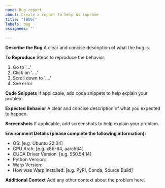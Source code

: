 ```yaml
---
name: Bug report
about: Create a report to help us improve
title: "[BUG]"
labels: bug
assignees: ''

---
```


**Describe the Bug**
A clear and concise description of what the bug is.

**To Reproduce**
Steps to reproduce the behavior:
1. Go to '...'
2. Click on '....'
3. Scroll down to '....'
4. See error

**Code Snippets**
If applicable, add code snippets to help explain your problem.

**Expected Behavior**
A clear and concise description of what you expected to happen.

**Screenshots**
If applicable, add screenshots to help explain your problem.

**Environment Details (please complete the following information):**
 - OS: [e.g. Ubuntu 22.04]
 - CPU Arch: [e.g. x86-64, aarch64]
 - CUDA Driver Version: [e.g. 550.54.14]
 - Python Version:
 - Warp Version:
 - How was Warp installed: [e.g. PyPI, Conda, Source Build]

**Additional Context**
Add any other context about the problem here.
